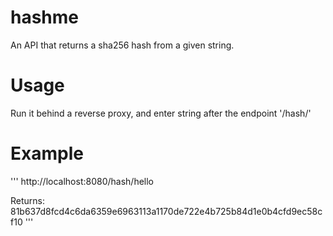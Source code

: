 # hashme

An API that returns a sha256 hash from a given string.

# Usage
Run it behind a reverse proxy, and enter string after the endpoint '/hash/'

# Example

'''
http://localhost:8080/hash/hello

Returns: 81b637d8fcd4c6da6359e6963113a1170de722e4b725b84d1e0b4cfd9ec58cf10
'''
